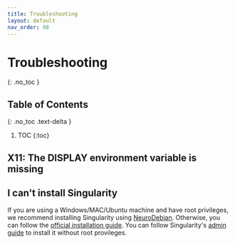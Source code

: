 ```yaml
---
title: Troubleshooting
layout: default
nav_order: 98
---
```


# Troubleshooting
{: .no_toc }

## Table of Contents
{: .no_toc .text-delta }

1. TOC
{:toc}



## X11: The DISPLAY environment variable is missing



## I can't install Singularity

If you are using a Windows/MAC/Ubuntu machine and have root privileges, we recommend installing Singularity using [NeuroDebian](https://neuro.debian.net/install_pkg.html?p=singularity-container). Otherwise, you can follow the [official installation guide](https://sylabs.io/guides/3.0/user-guide/installation.html). You can follow Singularity's [admin guide](https://docs.sylabs.io/guides/latest/admin-guide/installation.html) to install it without root provileges. 